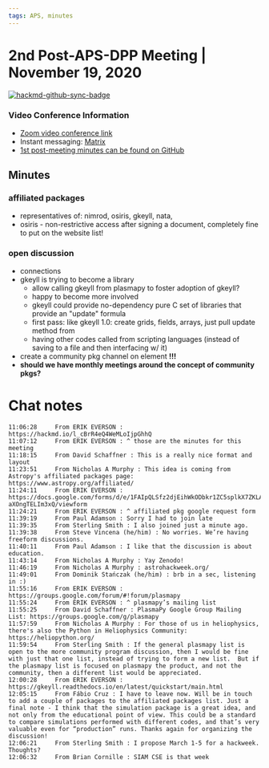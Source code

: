 ```yaml
---
tags: APS, minutes
---
```


# 2nd Post-APS-DPP Meeting | November 19, 2020

[![hackmd-github-sync-badge](https://hackmd.io/l_cBrR4eQ4WeMLoIjpGhhQ/badge)](https://hackmd.io/l_cBrR4eQ4WeMLoIjpGhhQ)

### Video Conference Information
* [Zoom video conference link](https://harvard.zoom.us/j/91600794594?pwd=L09iTGtTRUN1RmpsVnNvU05LRnNwQT09)
* Instant messaging: [Matrix](https://app.element.io/#/room/#plasmapy:openastronomy.org)
* [1st post-meeting minutes can be found on GitHub](https://github.com/PlasmaPy/plasmapy-project/blob/master/minutes/APS/2020DPP_1st_mini-conf_post-meeting.md)

## Minutes

### affiliated packages

* representatives of: nimrod, osiris, gkeyll, nata, 
* osiris - non-restrictive access after signing a document, completely fine to put on the website list!

### open discussion

* connections
* gkeyll is trying to become a library
    * allow calling gkeyll from plasmapy to foster adoption of gkeyll?
    * happy to become more involved
    * gkeyll could provide no-dependency pure C set of libraries that provide an "update" formula
    * first pass: like gkeyll 1.0: create grids, fields, arrays, just pull update method from
    * having other codes called from scripting languages (instead of saving to a file and then interfacing w/ it)
* create a community pkg channel on element **!!!**
* **should we have monthly meetings around the concept of community pkgs?**

# Chat notes

```
11:06:28	 From ERIK EVERSON : https://hackmd.io/l_cBrR4eQ4WeMLoIjpGhhQ
11:07:12	 From ERIK EVERSON : ^ those are the minutes for this meeting
11:18:15	 From David Schaffner : This is a really nice format and layout
11:23:51	 From Nicholas A Murphy : This idea is coming from Astropy's affiliated packages page: https://www.astropy.org/affiliated/
11:24:11	 From ERIK EVERSON : https://docs.google.com/forms/d/e/1FAIpQLSfz2djEihWkODbkr1ZC5splkX7ZKLAh_Kuy-aXOngTELIm3xQ/viewform
11:24:21	 From ERIK EVERSON : ^ affiliated pkg google request form
11:39:19	 From Paul Adamson : Sorry I had to join late
11:39:35	 From Sterling Smith : I also joined just a minute ago.
11:39:38	 From Steve Vincena (he/him) : No worries. We’re having freeform discussions.
11:40:11	 From Paul Adamson : I like that the discussion is about education.
11:43:14	 From Nicholas A Murphy : Yay Zenodo!
11:46:19	 From Nicholas A Murphy : astrohackweek.org/
11:49:01	 From Dominik Stańczak (he/him) : brb in a sec, listening in :)
11:55:16	 From ERIK EVERSON : https://groups.google.com/forum/#!forum/plasmapy
11:55:24	 From ERIK EVERSON : ^ plasmapy’s mailing list
11:55:25	 From David Schaffner : PlasmaPy Google Group Mailing List: https://groups.google.com/g/plasmapy
11:57:59	 From Nicholas A Murphy : For those of us in heliophysics, there's also the Python in Heliophysics Community: https://heliopython.org/
11:59:54	 From Sterling Smith : If the general plasmapy list is open to the more community program discussion, then I would be fine with just that one list, instead of trying to form a new list.  But if the plasmapy list is focused on plasmapy the product, and not the community, then a different list would be appreciated.
12:00:28	 From ERIK EVERSON : https://gkeyll.readthedocs.io/en/latest/quickstart/main.html
12:05:15	 From Fábio Cruz : I have to leave now. Will be in touch to add a couple of packages to the affiliated packages list. Just a final note - I think that the simulation package is a great idea, and not only from the educational point of view. This could be a standard to compare simulations performed with different codes, and that’s very valuable even for “production” runs. Thanks again for organizing the discussion!
12:06:21	 From Sterling Smith : I propose March 1-5 for a hackweek.  Thoughts?
12:06:32	 From Brian Cornille : SIAM CSE is that week

```
